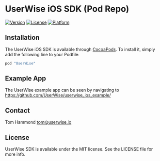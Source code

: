 # UserWise iOS SDK (Pod Repo)

[![Version](https://img.shields.io/cocoapods/v/UserWise.svg?style=flat)](https://cocoapods.org/pods/UserWise)
[![License](https://img.shields.io/cocoapods/l/UserWise.svg?style=flat)](https://cocoapods.org/pods/UserWise)
[![Platform](https://img.shields.io/cocoapods/p/UserWise.svg?style=flat)](https://cocoapods.org/pods/UserWise)


## Installation

The UserWise iOS SDK is available through [CocoaPods](http://cocoapods.org). To install
it, simply add the following line to your Podfile:

```ruby
pod "UserWise"
```

## Example App

The UserWise example app can be seen by navigating to https://github.com/UserWise/userwise_ios_example/

## Contact

Tom Hammond tom@userwise.io

## License

UserWise SDK is available under the MIT license. See the LICENSE file for more info.

